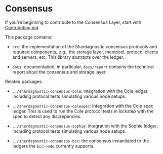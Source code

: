 # Consensus

If you're beginning to contribute to the Consensus Layer, start with
[Contributing.md][consensus-contributing].

This package contains:

* `src`: the implementation of the Shardagnostic consensus protocols and required
  components, e.g., the storage layer, mempool, protocol clients and servers,
  etc. This library abstracts over the ledger.

* `docs`: documentation, in particular, `docs/report` contains the technical
  report about the consensus and storage layer.

Related packages:

* `../shardagnostic-consensus-cole`: integration with the Cole ledger, including
  protocol tests simulating various node setups.

* `../shardagnostic-consensus-colespec`: integration with the Cole spec ledger.
  This is used to run the Cole protocol tests in lockstep with the spec to
  detect any discrepancies.

* `../shardagnostic-consensus-sophie`: integration with the Sophie ledger,
  including protocol tests simulating various node setups.

* `../shardagnostic-consensus-bcc`: the consensus instantiated to the ledgers
  the `bcc-node` currently supports.

[consensus-contributing]: docs/Contributing.md
